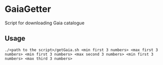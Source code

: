 # GaiaGetter
Script for downloading Gaia catalogue

## Usage

    ./<path to the script>/getGaia.sh <min first 3 numbers> <max first 3 numbers> <min first 3 numbers> <max second 3 numbers> <min first 3 numbers> <max third 3 numbers>
